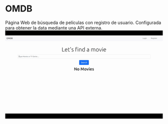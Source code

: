 # OMDB
Página Web de búsqueda de películas con registro de usuario. Configurada para obtener la data mediante una API externa.
![Alt Text](demo/demoOMDB.gif)
